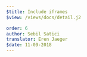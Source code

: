 ```yaml
---
$title: Include iframes
$view: /views/docs/detail.j2

order: 6
author: Sebil Satici
translator: Eren Jaeger
$date: 11-09-2018
---
```

